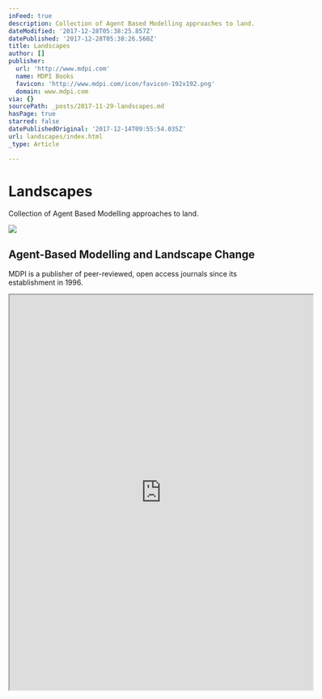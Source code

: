 ```yaml
---
inFeed: true
description: Collection of Agent Based Modelling approaches to land.
dateModified: '2017-12-28T05:38:25.857Z'
datePublished: '2017-12-28T05:38:26.560Z'
title: Landscapes
author: []
publisher:
  url: 'http://www.mdpi.com'
  name: MDPI Books
  favicon: 'http://www.mdpi.com/icon/favicon-192x192.png'
  domain: www.mdpi.com
via: {}
sourcePath: _posts/2017-11-29-landscapes.md
hasPage: true
starred: false
datePublishedOriginal: '2017-12-14T09:55:54.035Z'
url: landscapes/index.html
_type: Article

---
```

# Landscapes

Collection of Agent Based Modelling approaches to land.

<article style=""><img src="https://s3-us-west-2.amazonaws.com/the-grid-img/p/44b873ed3b7845606531a87525faf9efc3456fcd.png" /><h1>Agent-Based Modelling and Landscape Change</h1><p>MDPI is a publisher of peer-reviewed, open access journals since its establishment in 1996.</p></article>

<iframe src="https://drive.google.com/viewerng/viewer?url=http%3A//groups.forestry.oregonstate.edu/fpf/system/files/Valbuena%2520et%2520al.%25202008.pdf&amp;embedded=true" width="600" height="780" style=""></iframe>